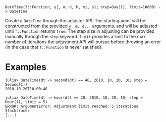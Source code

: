 ```
DateTime(f::Function, y[, m, d, h, mi, s]; step=Day(1), limit=10000) -> DateTime
```

Create a `DateTime` through the adjuster API. The starting point will be constructed from the provided `y, m, d...` arguments, and will be adjusted until `f::Function` returns `true`. The step size in adjusting can be provided manually through the `step` keyword. `limit` provides a limit to the max number of iterations the adjustment API will pursue before throwing an error (in the case that `f::Function` is never satisfied).

# Examples

```jldoctest
julia> DateTime(dt -> second(dt) == 40, 2010, 10, 20, 10; step = Second(1))
2010-10-20T10:00:40

julia> DateTime(dt -> hour(dt) == 20, 2010, 10, 20, 10; step = Hour(1), limit = 5)
ERROR: ArgumentError: Adjustment limit reached: 5 iterations
Stacktrace:
[...]
```
